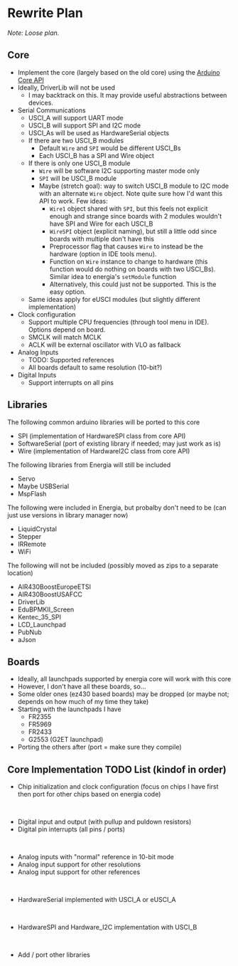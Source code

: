 # Rewrite Plan

*Note: Loose plan.*

## Core

- Implement the core (largely based on the old core) using the [Arduino Core API](https://github.com/arduino/ArduinoCore-API)
- Ideally, DriverLib will not be used
    - I may backtrack on this. It may provide useful abstractions between devices.
- Serial Communications
    - USCI_A will support UART mode
    - USCI_B will support SPI and I2C mode
    - USCI_As will be used as HardwareSerial objects
    - If there are two USCI_B modules
        - Default `Wire` and `SPI` would be different USCI_Bs
        - Each USCI_B has a SPI and Wire object
    - If there is only one USCI_B module
        - `Wire` will be software I2C supporting master mode only
        - `SPI` will be USCI_B module
        - Maybe (stretch goal): way to switch USCI_B module to I2C mode with an alternate `Wire` object. Note quite sure how I'd want this API to work. Few ideas: 
            - `Wire1` object shared with `SPI`, but this feels not explicit enough and strange since boards with 2 modules wouldn't have SPI and Wire for each USCI_B
            - `WireSPI` object (explicit naming), but still a little odd since boards with multiple don't have this
            - Preprocessor flag that causes `Wire` to instead be the hardware (option in IDE tools menu).
            - Function on `Wire` instance to change to hardware (this function would do nothing on boards with two USCI_Bs). Similar idea to energia's `setModule` function
            - Alternatively, this could just not be supported. This is the easy option.
    - Same ideas apply for eUSCI modules (but slightly different implementation)
- Clock configuration
    - Support multiple CPU frequencies (through tool menu in IDE). Options depend on board.
    - SMCLK will match MCLK
    - ACLK will be external oscillator with VLO as fallback
- Analog Inputs
    - TODO: Supported references
    - All boards default to same resolution (10-bit?)
- Digital Inputs
    - Support interrupts on all pins


## Libraries

The following common arduino libraries will be ported to this core

- SPI (implementation of HardwareSPI class from core API)
- SoftwareSerial (port of existing library if needed; may just work as is)
- Wire (implementation of HardwareI2C class from core API)


The following libraries from Energia will still be included

- Servo
- Maybe USBSerial
- MspFlash


The following were included in Energia, but probalby don't need to be (can just use versions in library manager now)

- LiquidCrystal
- Stepper
- IRRemote
- WiFi

The following will not be included (possibly moved as zips to a separate location)

- AIR430BoostEuropeETSI
- AIR430BoostUSAFCC
- DriverLib
- EduBPMKII_Screen
- Kentec_35_SPI
- LCD_Launchpad
- PubNub
- aJson


## Boards

- Ideally, all launchpads supported by energia core will work with this core
- However, I don't have all these boards, so...
- Some older ones (ez430 based boards) may be dropped (or maybe not; depends on how much of my time they take)
- Starting with the launchpads I have
    - FR2355
    - FR5969
    - FR2433
    - G2553 (G2ET launchpad)
- Porting the others after (port = make sure they compile)


## Core Implementation TODO List (kindof in order)

- Chip initialization and clock configuration (focus on chips I have first then port for other chips based on energia code)

<br />

- Digital input and output (with pullup and puldown resistors)
- Digital pin interrupts (all pins / ports)

<br />

- Analog inputs with "normal" reference in 10-bit mode
- Analog input support for other resolutions
- Analog input support for other references

<br />

- HardwareSerial implemented with USCI_A or eUSCI_A
 
<br />

- HardwareSPI and Hardware_I2C implementation with USCI_B

<br />

- Add / port other libraries
